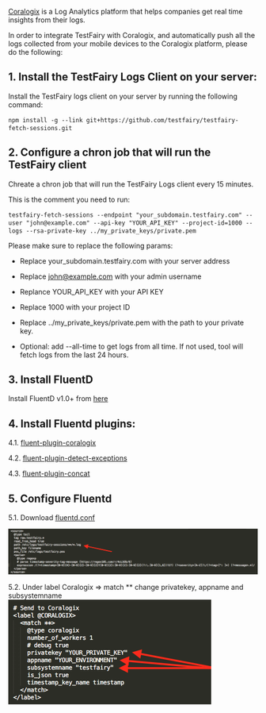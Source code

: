 [Coralogix](https://coralogix.com/) is a Log Analytics platform that helps companies get real time insights from their logs.

In order to integrate TestFairy with Coralogix, and automatically push all the logs collected from 
your mobile devices to the Coralogix platform, please do the following:

## 1. Install the TestFairy Logs Client on your server: 

Install the TestFairy logs client on your server by running the following command:
```
npm install -g --link git+https://github.com/testfairy/testfairy-fetch-sessions.git
```

## 2. Configure a chron job that will run the TestFairy client 

Chreate a chron job that will run the TestFairy Logs client every 15 minutes.

This is the comment you need to run:

```
testfairy-fetch-sessions --endpoint "your_subdomain.testfairy.com" --user "john@example.com" --api-key "YOUR_API_KEY" --project-id=1000 --logs --rsa-private-key ../my_private_keys/private.pem
```

Please make sure to replace the following params:

* Replace your_subdomain.testfairy.com with your server address

* Replace john@example.com with your admin username

* Replance YOUR_API_KEY with your API KEY

* Replace 1000 with your project ID

* Replace ../my_private_keys/private.pem with the path to your private key.

* Optional: add --all-time to get logs from all time. If not used, tool will fetch logs from the last 24 hours.


## 3. Install FluentD

Install FluentD v1.0+ from [here](https://docs.fluentd.org/installation)


## 4. Install Fluentd plugins:

4.1. [fluent-plugin-coralogix](https://github.com/coralogix/fluentd-coralogix-image)

4.2. [fluent-plugin-detect-exceptions](https://github.com/GoogleCloudPlatform/fluent-plugin-detect-exceptions)

4.3. [fluent-plugin-concat](https://github.com/fluent-plugins-nursery/fluent-plugin-concat)

## 5. Configure Fluentd

5.1. Download [fluentd.conf](/img/coralogix/fluentd.conf) 

![coralogix](/img/coralogix/image.png)

5.2. Under label Coralogix => match ** change privatekey, appname and subsystemname 
![coralogix](/img/coralogix/image2.png)
